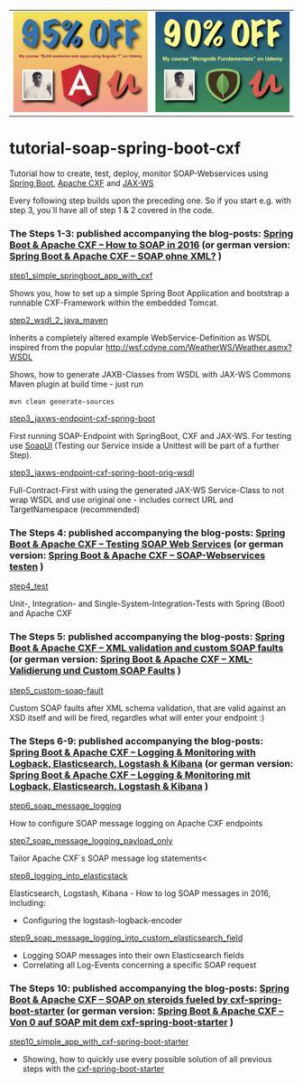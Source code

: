 <table>
<tr>
    <td>
        <a href="http://bit.ly/2D9pxjW" target="_blank">
        <img src="https://github.com/kayartaya-vinod/2018_11_Unisys_TypeORM/raw/master/angular7.jpeg">
        </a>
    </td>
    <td>
        <a href="https://www.udemy.com/mongodb-fundamentals/?couponCode=FIRST500" target="_blank">
        <img src="https://github.com/kayartaya-vinod/2018_11_Unisys_TypeORM/raw/master/mongodb.jpeg">
        </a>
    </td>
</tr>
</table>

# tutorial-soap-spring-boot-cxf
Tutorial how to create, test, deploy, monitor SOAP-Webservices using [Spring Boot](http://projects.spring.io/spring-boot/), [Apache CXF](https://cxf.apache.org/) and [JAX-WS](https://de.wikipedia.org/wiki/Java_API_for_XML_Web_Services)

Every following step builds upon the preceding one. So if you start e.g. with step 3, you´ll have all of step 1 & 2 covered in the code.

### The Steps 1-3: published accompanying the blog-posts: [Spring Boot & Apache CXF – How to SOAP in 2016](https://blog.codecentric.de/en/2016/02/spring-boot-apache-cxf/) (or german version: [Spring Boot & Apache CXF – SOAP ohne XML?](https://blog.codecentric.de/2016/02/spring-boot-apache-cxf/) )

[step1_simple_springboot_app_with_cxf](https://github.com/jonashackt/tutorial-soap-spring-boot-cxf/tree/master/step1_simple_springboot_app_with_cxf)

Shows you, how to set up a simple Spring Boot Application and bootstrap a runnable CXF-Framework within the embedded Tomcat.

[step2_wsdl_2_java_maven](https://github.com/jonashackt/tutorial-soap-spring-boot-cxf/tree/master/step2_wsdl_2_java_maven)

Inherits a completely altered example WebService-Definition as WSDL inspired from the popular http://wsf.cdyne.com/WeatherWS/Weather.asmx?WSDL

Shows, how to generate JAXB-Classes from WSDL with JAX-WS Commons Maven plugin at build time - just run
```
mvn clean generate-sources
```

[step3_jaxws-endpoint-cxf-spring-boot](https://github.com/jonashackt/tutorial-soap-spring-boot-cxf/tree/master/step3_jaxws-endpoint-cxf-spring-boot)

First running SOAP-Endpoint with SpringBoot, CXF and JAX-WS. For testing use [SoapUI](https://www.soapui.org/) (Testing our Service inside a Unittest will be part of a further Step).

[step3_jaxws-endpoint-cxf-spring-boot-orig-wsdl](https://github.com/jonashackt/tutorial-soap-spring-boot-cxf/tree/master/step3_jaxws-endpoint-cxf-spring-boot-orig-wsdl)

Full-Contract-First with using the generated JAX-WS Service-Class to not wrap WSDL and use original one - includes correct URL and TargetNamespace (recommended)

### The Steps 4: published accompanying the blog-posts: [Spring Boot & Apache CXF – Testing SOAP Web Services](https://blog.codecentric.de/en/2016/06/spring-boot-apache-cxf-testing-soap-webservices/) (or german version: [Spring Boot & Apache CXF – SOAP-Webservices testen](https://blog.codecentric.de/2016/06/spring-boot-apache-cxf-soap-webservices-testen/) )

[step4_test](https://github.com/jonashackt/tutorial-soap-spring-boot-cxf/tree/master/step4_test)

Unit-, Integration- and Single-System-Integration-Tests with Spring (Boot) and Apache CXF


### The Steps 5: published accompanying the blog-posts: [Spring Boot & Apache CXF – XML validation and custom SOAP faults](https://blog.codecentric.de/en/2016/06/spring-boot-apache-cxf-xml-validation-custom-soap-faults/) (or german version: [Spring Boot & Apache CXF – XML-Validierung und Custom SOAP Faults](https://blog.codecentric.de/2016/06/spring-boot-apache-cxf-xml-validierung-custom-soap-faults/) )

[step5_custom-soap-fault](https://github.com/jonashackt/tutorial-soap-spring-boot-cxf/tree/master/step5_custom-soap-fault)

Custom SOAP faults after XML schema validation, that are valid against an XSD itself and will be fired, regardles what will enter your endpoint :)

### The Steps 6-9: published accompanying the blog-posts: [Spring Boot & Apache CXF – Logging & Monitoring with Logback, Elasticsearch, Logstash & Kibana](https://blog.codecentric.de/en/2016/07/spring-boot-apache-cxf-logging-monitoring-logback-elasticsearch-logstash-kibana/) (or german version: [Spring Boot & Apache CXF – Logging & Monitoring mit Logback, Elasticsearch, Logstash & Kibana](https://blog.codecentric.de/2016/07/spring-boot-apache-cxf-logging-monitoring-logback-elasticsearch-logstash-kibana/) )

[step6_soap_message_logging](https://github.com/jonashackt/tutorial-soap-spring-boot-cxf/tree/master/step6_soap_message_logging)

How to configure SOAP message logging on Apache CXF endpoints


[step7_soap_message_logging_payload_only](https://github.com/jonashackt/tutorial-soap-spring-boot-cxf/tree/master/step7_soap_message_logging_payload_only)

Tailor Apache CXF´s SOAP message log statements<


[step8_logging_into_elasticstack](https://github.com/jonashackt/tutorial-soap-spring-boot-cxf/tree/master/step8_logging_into_elasticstack)

Elasticsearch, Logstash, Kibana - How to log SOAP messages in 2016, including:

* Configuring the logstash-logback-encoder

[step9_soap_message_logging_into_custom_elasticsearch_field](https://github.com/jonashackt/tutorial-soap-spring-boot-cxf/tree/master/step9_soap_message_logging_into_custom_elasticsearch_field)

* Logging SOAP messages into their own Elasticsearch fields
* Correlating all Log-Events concerning a specific SOAP request


### The Steps 10: published accompanying the blog-posts: [Spring Boot & Apache CXF – SOAP on steroids fueled by cxf-spring-boot-starter](https://blog.codecentric.de/en/2016/10/spring-boot-apache-cxf-spring-boot-starter/) (or german version: [Spring Boot & Apache CXF – Von 0 auf SOAP mit dem cxf-spring-boot-starter](https://blog.codecentric.de/2016/10/spring-boot-apache-cxf-spring-boot-starter/) )

[step10_simple_app_with_cxf-spring-boot-starter](https://github.com/jonashackt/tutorial-soap-spring-boot-cxf/tree/master/step10_simple_app_with_cxf-spring-boot-starter)

* Showing, how to quickly use every possible solution of all previous steps with the [cxf-spring-boot-starter](https://github.com/codecentric/cxf-spring-boot-starter)